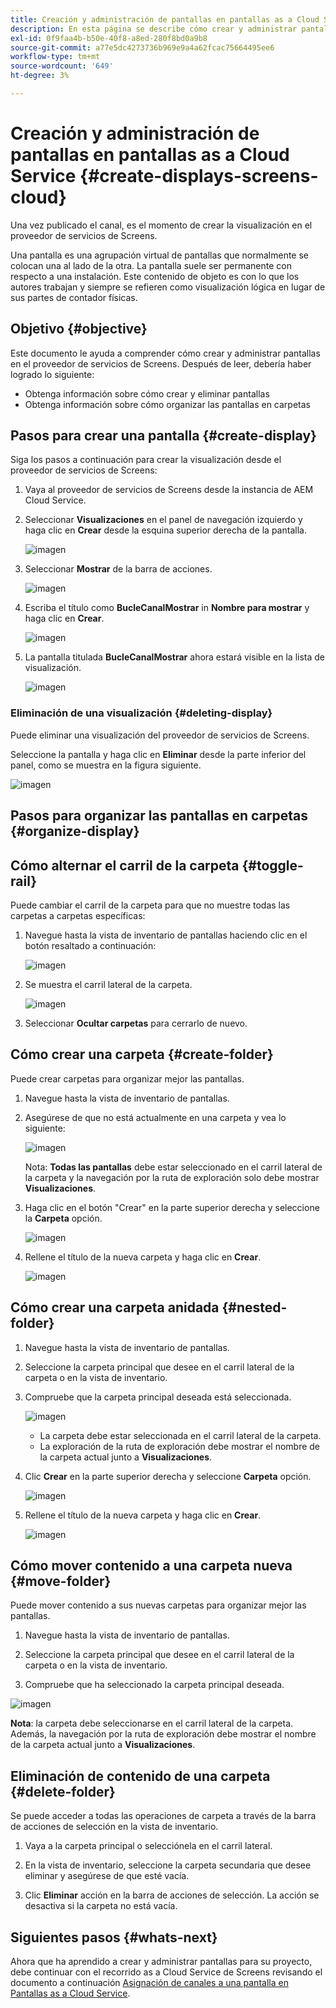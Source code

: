 ```yaml
---
title: Creación y administración de pantallas en pantallas as a Cloud Service
description: En esta página se describe cómo crear y administrar pantallas en Pantallas as a Cloud Service.
exl-id: 0f9faa4b-b50e-40f8-a8ed-280f8bd0a9b8
source-git-commit: a77e5dc4273736b969e9a4a62fcac75664495ee6
workflow-type: tm+mt
source-wordcount: '649'
ht-degree: 3%

---
```


# Creación y administración de pantallas en pantallas as a Cloud Service {#create-displays-screens-cloud}

Una vez publicado el canal, es el momento de crear la visualización en el proveedor de servicios de Screens.

Una pantalla es una agrupación virtual de pantallas que normalmente se colocan una al lado de la otra. La pantalla suele ser permanente con respecto a una instalación. Este contenido de objeto es con lo que los autores trabajan y siempre se refieren como visualización lógica en lugar de sus partes de contador físicas.

## Objetivo {#objective}

Este documento le ayuda a comprender cómo crear y administrar pantallas en el proveedor de servicios de Screens. Después de leer, debería haber logrado lo siguiente:

* Obtenga información sobre cómo crear y eliminar pantallas
* Obtenga información sobre cómo organizar las pantallas en carpetas

## Pasos para crear una pantalla {#create-display}

Siga los pasos a continuación para crear la visualización desde el proveedor de servicios de Screens:

1. Vaya al proveedor de servicios de Screens desde la instancia de AEM Cloud Service.
1. Seleccionar **Visualizaciones** en el panel de navegación izquierdo y haga clic en **Crear** desde la esquina superior derecha de la pantalla.

   ![imagen](/help/screens-cloud/assets/display/disp-1.png)

1. Seleccionar **Mostrar** de la barra de acciones.

   ![imagen](/help/screens-cloud/assets/display/disp-2.png)

1. Escriba el título como **BucleCanalMostrar** in **Nombre para mostrar** y haga clic en **Crear**.

   ![imagen](/help/screens-cloud/assets/display/disp3.png)

1. La pantalla titulada **BucleCanalMostrar** ahora estará visible en la lista de visualización.

   ![imagen](/help/screens-cloud/assets/display/disp-4.png)

### Eliminación de una visualización {#deleting-display}

Puede eliminar una visualización del proveedor de servicios de Screens.

Seleccione la pantalla y haga clic en **Eliminar** desde la parte inferior del panel, como se muestra en la figura siguiente.

![imagen](/help/screens-cloud/assets/display/disp-5.png)

## Pasos para organizar las pantallas en carpetas {#organize-display}

## Cómo alternar el carril de la carpeta {#toggle-rail}

Puede cambiar el carril de la carpeta para que no muestre todas las carpetas a carpetas específicas:

1. Navegue hasta la vista de inventario de pantallas haciendo clic en el botón resaltado a continuación:

   ![imagen](/help/screens-cloud/assets/display/display-inventory.png)

1. Se muestra el carril lateral de la carpeta.

   ![imagen](/help/screens-cloud/assets/display/toggle-rail.png)

1. Seleccionar **Ocultar carpetas** para cerrarlo de nuevo.

## Cómo crear una carpeta {#create-folder}

Puede crear carpetas para organizar mejor las pantallas.

1. Navegue hasta la vista de inventario de pantallas.
1. Asegúrese de que no está actualmente en una carpeta y vea lo siguiente:

   ![imagen](/help/screens-cloud/assets/display/verify-view.png)

   Nota: **Todas las pantallas** debe estar seleccionado en el carril lateral de la carpeta y la navegación por la ruta de exploración solo debe mostrar **Visualizaciones**.

1. Haga clic en el botón &quot;Crear&quot; en la parte superior derecha y seleccione la **Carpeta** opción.

   ![imagen](/help/screens-cloud/assets/display/Createfolder.png)

1. Rellene el título de la nueva carpeta y haga clic en **Crear**.

   ![imagen](/help/screens-cloud/assets/display/Createfolder2.png)

## Cómo crear una carpeta anidada {#nested-folder}

1. Navegue hasta la vista de inventario de pantallas.

1. Seleccione la carpeta principal que desee en el carril lateral de la carpeta o en la vista de inventario.
1. Compruebe que la carpeta principal deseada está seleccionada.

   ![imagen](/help/screens-cloud/assets/display/Nestedview.png)

   * La carpeta debe estar seleccionada en el carril lateral de la carpeta.
   * La exploración de la ruta de exploración debe mostrar el nombre de la carpeta actual junto a **Visualizaciones**.

1. Clic  **Crear**  en la parte superior derecha y seleccione **Carpeta** opción.

   ![imagen](/help/screens-cloud/assets/display/Createfolder.png)

1. Rellene el título de la nueva carpeta y haga clic en **Crear**.

   ![imagen](/help/screens-cloud/assets/display/Createfolder2.png)

## Cómo mover contenido a una carpeta nueva {#move-folder}

Puede mover contenido a sus nuevas carpetas para organizar mejor las pantallas.

1. Navegue hasta la vista de inventario de pantallas.

1. Seleccione la carpeta principal que desee en el carril lateral de la carpeta o en la vista de inventario.

1. Compruebe que ha seleccionado la carpeta principal deseada.

![imagen](/help/screens-cloud/assets/display/movetofolder.png)

**Nota**: la carpeta debe seleccionarse en el carril lateral de la carpeta. Además, la navegación por la ruta de exploración debe mostrar el nombre de la carpeta actual junto a **Visualizaciones**.

## Eliminación de contenido de una carpeta {#delete-folder}

Se puede acceder a todas las operaciones de carpeta a través de la barra de acciones de selección en la vista de inventario.

1. Vaya a la carpeta principal o selecciónela en el carril lateral.

1. En la vista de inventario, seleccione la carpeta secundaria que desee eliminar y asegúrese de que esté vacía.

1. Clic **Eliminar** acción en la barra de acciones de selección. La acción se desactiva si la carpeta no está vacía.


## Siguientes pasos {#whats-next}

Ahora que ha aprendido a crear y administrar pantallas para su proyecto, debe continuar con el recorrido as a Cloud Service de Screens revisando el documento a continuación [Asignación de canales a una pantalla en Pantallas as a Cloud Service](https://experienceleague.adobe.com/docs/experience-manager-cloud-service/screens-as-cloud-service/create-content/assigning-channels-to-display.html).
